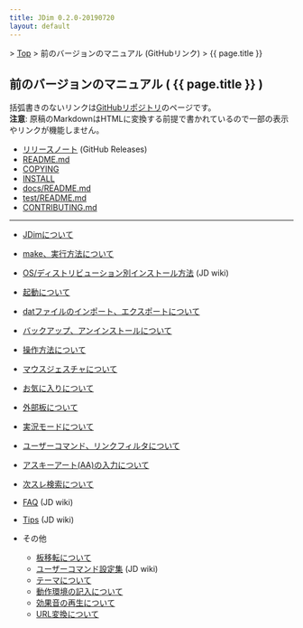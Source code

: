 ```yaml
---
title: JDim 0.2.0-20190720
layout: default
---
```


&gt; [Top](../) &gt; 前のバージョンのマニュアル (GitHubリンク) &gt; {{ page.title }}


## 前のバージョンのマニュアル ( {{ page.title }} )

括弧書きのないリンクは[GitHubリポジトリ][gh]のページです。<br>
**注意**: 原稿のMarkdownはHTMLに変換する前提で書かれているので一部の表示やリンクが機能しません。

- [リリースノート][release-note] (GitHub Releases)
- [README.md][readme]
- [COPYING][copying]
- [INSTALL][install]
- [docs/README.md][docs-readme]
- [test/README.md][test-readme]
- [CONTRIBUTING.md][contributing]

---

- [JDimについて][about]
- [make、実行方法について][make]
- [OS/ディストリビューション別インストール方法][jdwiki-install] (JD wiki)
- [起動について][start]
- [datファイルのインポート、エクスポートについて][dat]
- [バックアップ、アンインストールについて][backup]

- [操作方法について][operation]
- [マウスジェスチャについて][mouse]

- [お気に入りについて][favorite]
- [外部板について][external]
- [実況モードについて][live]
- [ユーザーコマンド、リンクフィルタについて][usrcmd]
- [アスキーアート(AA)の入力について][asciiart]
- [次スレ検索について][next]

- [FAQ][jdwiki-faq] (JD wiki)
- [Tips][jdwiki-tips] (JD wiki)
- その他
  - [板移転について][move]
  - [ユーザーコマンド設定集][jdwiki-usrcmd] (JD wiki)
  - [テーマについて][skin]
  - [動作環境の記入について][environment]
  - [効果音の再生について][sound]
  - [URL変換について][urlreplace]

[gh]: https://github.com/JDimproved/JDim/tree/JDim-v0.2.0

[release-note]: https://github.com/JDimproved/JDim/releases/tag/JDim-v0.2.0
[readme]: https://github.com/JDimproved/JDim/blob/JDim-v0.2.0/README.md
[copying]: https://github.com/JDimproved/JDim/blob/JDim-v0.2.0/COPYING
[install]: https://github.com/JDimproved/JDim/blob/JDim-v0.2.0/INSTALL
[docs-readme]: https://github.com/JDimproved/JDim/blob/JDim-v0.2.0/docs/README.md
[test-readme]: https://github.com/JDimproved/JDim/blob/JDim-v0.2.0/test/README.md
[contributing]: https://github.com/JDimproved/JDim/blob/JDim-v0.2.0/CONTRIBUTING.md

[about]: https://github.com/JDimproved/JDim/blob/JDim-v0.2.0/docs/manual/about.md
[make]: https://github.com/JDimproved/JDim/blob/JDim-v0.2.0/docs/manual/make.md
[jdwiki-install]: https://ja.osdn.net/projects/jd4linux/wiki/OS%2F%E3%83%87%E3%82%A3%E3%82%B9%E3%83%88%E3%83%AA%E3%83%93%E3%83%A5%E3%83%BC%E3%82%B7%E3%83%A7%E3%83%B3%E5%88%A5%E3%82%A4%E3%83%B3%E3%82%B9%E3%83%88%E3%83%BC%E3%83%AB%E6%96%B9%E6%B3%95
[start]: https://github.com/JDimproved/JDim/blob/JDim-v0.2.0/docs/manual/start.md
[dat]: https://github.com/JDimproved/JDim/blob/JDim-v0.2.0/docs/manual/dat.md
[backup]: https://github.com/JDimproved/JDim/blob/JDim-v0.2.0/docs/manual/backup.md

[operation]: https://github.com/JDimproved/JDim/blob/JDim-v0.2.0/docs/manual/operation.md
[mouse]: https://github.com/JDimproved/JDim/blob/JDim-v0.2.0/docs/manual/mouse.md

[favorite]: https://github.com/JDimproved/JDim/blob/JDim-v0.2.0/docs/manual/favorite.md
[external]: https://github.com/JDimproved/JDim/blob/JDim-v0.2.0/docs/manual/external.md
[live]: https://github.com/JDimproved/JDim/blob/JDim-v0.2.0/docs/manual/live.md
[usrcmd]: https://github.com/JDimproved/JDim/blob/JDim-v0.2.0/docs/manual/usrcmd.md
[asciiart]: https://github.com/JDimproved/JDim/blob/JDim-v0.2.0/docs/manual/asciiart.md
[next]: https://github.com/JDimproved/JDim/blob/JDim-v0.2.0/docs/manual/next.md

[jdwiki-faq]: https://ja.osdn.net/projects/jd4linux/wiki/FAQ
[jdwiki-tips]: https://ja.osdn.net/projects/jd4linux/wiki/Tips
[move]: https://github.com/JDimproved/JDim/blob/JDim-v0.2.0/docs/manual/move.md
[jdwiki-usrcmd]: https://ja.osdn.net/projects/jd4linux/wiki/%E3%83%A6%E3%83%BC%E3%82%B6%E3%83%BC%E3%82%B3%E3%83%9E%E3%83%B3%E3%83%89%E8%A8%AD%E5%AE%9A%E9%9B%86
[skin]: https://github.com/JDimproved/JDim/blob/JDim-v0.2.0/docs/manual/skin.md
[environment]: https://github.com/JDimproved/JDim/blob/JDim-v0.2.0/docs/manual/environment.md
[sound]: https://github.com/JDimproved/JDim/blob/JDim-v0.2.0/docs/manual/sound.md
[urlreplace]: https://github.com/JDimproved/JDim/blob/JDim-v0.2.0/docs/manual/urlreplace.md
